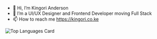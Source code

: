 - 👋 Hi, I’m Kingori Anderson
- 👀 I’m a UI/UX Designer and Frontend Developer moving Full Stack 
- 📫 How to reach me https://kingori.co.ke

![Top Languages Card](https://github-readme-stats.vercel.app/api/top-langs/?username=kingorianderson&layout=compact)


<!---
kingorianderson/kingorianderson is a ✨ special ✨ repository because its `README.md` (this file) appears on your GitHub profile.
You can click the Preview link to take a look at your changes.
--->
